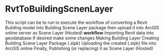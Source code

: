 # RvtToBuildingScnenLayer
This script can be to run to execute the workflow of converting a Revit Building model into Building Scene Layer package then upload it into ArcGIS online server as Scene Layer (Hosted) 
**workflow**
Importing Revit data into geodatabase
If desired make some changes
Making Building Layer
Creating Building Scene Layer Package (.slpk)
Uploading the created (.slpk) file into ArcGIS online
Finally, Publishing (or replacing) it as Scene Layer (Hosted) 
